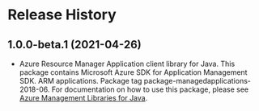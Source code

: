 # Release History

## 1.0.0-beta.1 (2021-04-26)

- Azure Resource Manager Application client library for Java. This package contains Microsoft Azure SDK for Application Management SDK. ARM applications. Package tag package-managedapplications-2018-06. For documentation on how to use this package, please see [Azure Management Libraries for Java](https://aka.ms/azsdk/java/mgmt).
